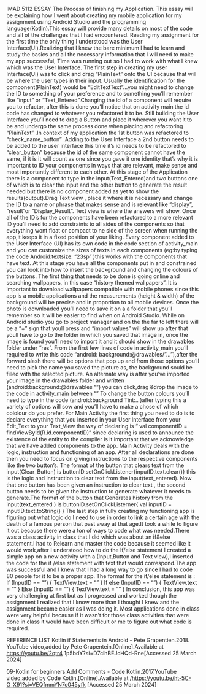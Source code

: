 IMAD 5112 ESSAY
The Process of finishing my Application.
This essay will be explaining how  I went about creating my mobile application for my assignment using Android Studio and the programming language(Kotlin).This essay will provide many details on most of the code and all of the challenges that I had encountered.
Reading my assignment for the first time the only thing I understood was the User Interface(UI).Realizing that I knew the bare minimum I had to learn and study the basics and all the necessary information that I will need to make my app successful, Time was running out so I had to work with what I knew which was the User Interface. The first step in creating my user Interface(UI) was to click and drag “PlainText” onto the UI because that will be where the user types in their input. Usually the identification for the component(PlainText) would be “EditTextText”…you might need to change the ID to something of your preference and to something you’ll remember like “input” or “Text_Entered”.Changing the id of a component will require you to refactor, after this is done you’ll notice that on activity main the id code has changed to whatever you refactored it to be.
Still building the User Interface you’ll need to drag a Button and place it wherever you want it to be and undergo the same process done when placing and refactoring “PlainText” .In context of my application the 1st button was refactored to “check_name_button” .Adding to the User Interface a 2nd button needs to be added to the user interface this time it’s id needs to be refactored to “clear_button” because the id of the same component cannot have the same, if it is it will count as one since you gave it one identity that’s why it is important to ID your components in ways that are relevant, make sense and most importantly different to each other.
At this stage of the Application there is a component to type in the input(Text_Entered)and two buttons one of which is to clear the input and the other button to generate the result needed but there is no component added as yet to show the results(output).Drag Text view , place it where it is necessary and change the ID to a name or phrase that makes sense and is relevant like “display”, “result”or “Display_Result”. Text view is where the answers will show.
Once all of the ID’s for the components have been refactored to a more relevant ID you’ll need to add constraints to all sides of the components so that everything wont float or  compact  to ne side of the screen when running the app,it keeps it in a fixed position of your liking. Every component added to the User Interface (UI) has its own code in the code section of activity_main and  you can customize the sizes of texts in each components (eg:by typing the code Android:textsize: “23sp” )this works with the components that have text. At this stage you have all the components put in and constrained you can look into how to insert the background and changing the colours of the buttons. The first thing that needs to be done is going online and searching wallpapers, in this case “history themed wallpapers”. It is important to download wallpapers compatible with mobile phones since this app is a mobile applications and the measurements (height & width) of the background will be precise and in proportion to all mobile devices. Once the photo is downloaded you’ll need to save it on a a folder that you’ll remember so it will be easier to find when on Android Studio. While on Android studio you go to project manager and on the the far to left there will be a “+” sign that youll press and “import  values” will show up after that youll  have to go to the folder in which you saved that image in, once the image is found you’ll need  to import it and it should show in the drawables folder under “res”. From the first few lines of code in activity_main you’ll  required to write this code “android: background:@drawables/”…”),after the forward slash there will be options that pop up and from those options you’ll need to pick the name you saved the picture as, the background sould be filled with the selected picture. An alternate  way is  after you’ve imported your image in the drawables folder and written  (android:background:@drawables “”) you can click,drag &drop the image to the code in activity_main between “”
 To change the button colours you’ll need to type in the code (android:background Tint:.. )after typing this a variety of options will sow and you’ll have to make a chose of which cololour do you prefer.
For Main Activity the first thing you need to do is to declare everything that you inserted in your User Interface from your Edit_Text to your Text_View the way of declaring is 
“ val componentID =  findViewById<component heading>(R.id.componentID)” since declaring is used to announce the existence of the entity to the compiler is it important that we acknowledge that we have added components to the app. Main Activity deals with the logic, instruction and functioning of an app. After all declarations are done then you need to focus on giving instructions to the respective components like the two button’s. The format of the button that clears text from the input(Clear_Button) is
buttonID.setOnClickListener{inputID.text.clear()}  this is the logic and instruction to clear text from the input(text_entered).
Now that one button has been given an instruction to clear text , the second button needs to be given the instruction to generate whatever it needs to generate.The format of the button that Generates history from the input(text_entered ) is 
buttonID.setOnClickListerner{
val inputID = inputID.text.toString()
)
The last step in fully creating my functioning app is figuring out what logic do I need to use in order to link  a certain age with the death of a famous person that past away at that age.It took a while to figure it out because there were a ton of ways to code what was needed.There was a class activity in class that  I did which was about an if&else statement.I had to Relearn and master the code because it seemed like it would work,after I understood how to do the If/else statement I created a simple app on a new activity with a (Input,Button and Text view),I inserted the code for the if /else statement with text that would correspond.The app was successful and I knew that I had a long way to go since I had to code 80 people for it to be a proper app. 
The format for the if/else statement is :
If (InputID == “”) {
    TextView.text = “”
}
If else (InputID == “”) {
              TextView.text = “”
}
Else (InputID ==  “”) {
           TextView.text = “”
}
In conclusion, this app was very challenging at first but as I progressed and worked though the assignment I realized that I know more than I thought I knew and the assignment became easier as I was doing it. Most applications done in class were very helpful because if it wasn’t for those class activities that were done in class it would have been difficult or me to figure out what code is required.



REFERENCE LIST
Kotlin if Statements in Android - Pete Grapentien.2018. YouTube video,added by Pete Grapentein.[Online].Available at https://youtu.be/2qtr4
1p5bdY?si=D7clhBEJcHQd-Rne[Accessed 25 March 2024]
 

09-Kotlin for beginners:Add Comments - Code Kotlin.2017.YouTube video,added by Code Kotlin.[Online].Available at /https://youtu.be/ht-5C-G_X91?si=VEQfmmYN7c045yfk
  [Accessed 25 March 2024]
